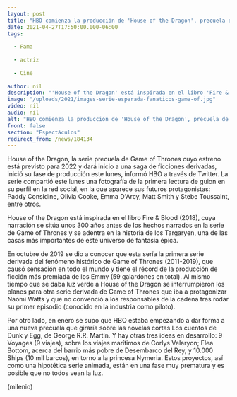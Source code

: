 ```yaml
---
layout: post
title: "HBO comienza la producción de 'House of the Dragon', precuela de 'Game of Thrones'"
date: 2021-04-27T17:50:00.000-06:00
tags:
  
  - Fama
  
  - actriz
  
  - Cine
  
author: nil
description: "'House of the Dragon' está inspirada en el libro 'Fire & Blood' (2018), cuya narración se sitúa unos 300 años antes de los hechos narrados en la serie de 'Game of Thrones'. "
image: "/uploads/2021/images-serie-esperada-fanaticos-game-of.jpg"
video: nil
audio: nil
alt: "HBO comienza la producción de 'House of the Dragon', precuela de 'Game of Thrones'"
front: false
section: "Espectáculos"
redirect_from: /news/184134
---
```


House of the Dragon, la serie precuela de Game of Thrones cuyo estreno está previsto para 2022 y dará inicio a una saga de ficciones derivadas, inició su fase de producción este lunes, informó HBO a través de Twitter. La serie compartió este lunes una fotografía de la primera lectura de guion en su perfil en la red social, en la que aparece sus futuros protagonistas: Paddy Considine, Olivia Cooke, Emma D'Arcy, Matt Smith y Stebe Toussaint, entre otros. 

House of the Dragon está inspirada en el libro Fire & Blood (2018), cuya narración se sitúa unos 300 años antes de los hechos narrados en la serie de Game of Thrones y se adentra en la historia de los Targaryen, una de las casas más importantes de este universo de fantasía épica. 

En octubre de 2019 se dio a conocer que esta sería la primera serie derivada del fenómeno histórico de Game of Thrones (2011-2019), que causó sensación en todo el mundo y tiene el récord de la producción de ficción más premiada de los Emmy (59 galardones en total). Al mismo tiempo que se daba luz verde a House of the Dragon se interrumpieron los planes para otra serie derivada de Game of Thrones que iba a protagonizar Naomi Watts y que no convenció a los responsables de la cadena tras rodar su primer episodio (conocido en la industria como piloto). 

Por otro lado, en enero se supo que HBO estaba empezando a dar forma a una nueva precuela que giraría sobre las novelas cortas Los cuentos de Dunk y Egg, de George R.R. Martin. Y hay otras tres ideas en desarrollo: 9 Voyages (9 viajes), sobre los viajes marítimos de Corlys Velaryon; Flea Bottom, acerca del barrio más pobre de Desembarco del Rey, y 10.000 Ships (10 mil barcos), en torno a la princesa Nymeria. Estos proyectos, así como una hipotética serie animada, están en una fase muy prematura y es posible que no todos vean la luz. 

(milenio)